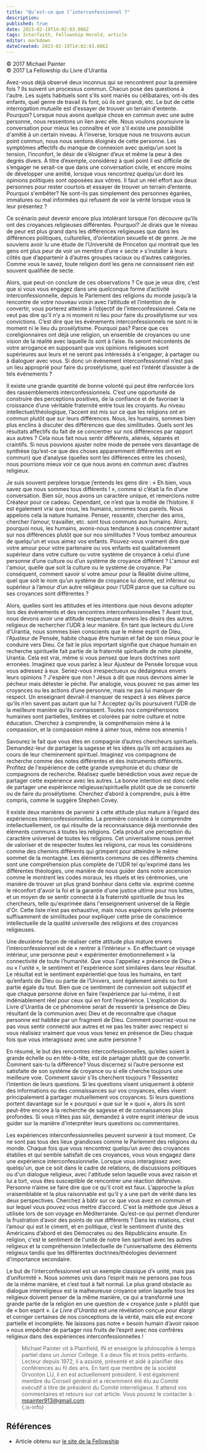 ```yaml
---
title: "Qu’est-ce que l’interconfessionnel ?"
description: 
published: true
date: 2023-02-19T14:02:03.086Z
tags: Interfaith, Fellowship Herald, article
editor: markdown
dateCreated: 2023-02-19T14:02:03.086Z
---
```


<p class="v-card v-sheet theme--light grey lighten-3 px-2">© 2017 Michael Painter<br>© 2017 La Fellowship du Livre d'Urantia</p>


Avez-vous déjà observé deux inconnus qui se rencontrent pour la première fois ? Ils suivent un processus commun. Chacun pose des questions à l'autre. Les sujets habituels sont s'ils sont mariés ou célibataires, ont-ils des enfants, quel genre de travail ils font, où ils ont grandi, etc. Le but de cette interrogation mutuelle est d'essayer de trouver un terrain d'entente. Pourquoi? Lorsque nous avons quelque chose en commun avec une autre personne, nous ressentons un lien avec elle. Nous voulons poursuivre la conversation pour mieux les connaître et voir s'il existe une possibilité d'amitié à un certain niveau. À l’inverse, lorsque nous ne trouvons aucun point commun, nous nous sentons éloignés de cette personne. Les symptômes affectifs du manque de connexion avec quelqu’un sont la tension, l’inconfort, le désir de s’éloigner d’eux et même la peur à des degrés divers. À titre d’exemple, considérez à quel point il est difficile de s’engager ne serait-ce que dans une conversation civile, et encore moins de développer une amitié, lorsque vous rencontrez quelqu’un dont les opinions politiques sont opposées aux vôtres. Il faut un réel effort aux deux personnes pour rester courtois et essayer de trouver un terrain d’entente. Pourquoi s'embêter? Ne sont-ils pas simplement des personnes égarées, immatures ou mal informées qui refusent de voir la vérité lorsque vous la leur présentez ? 

Ce scénario peut devenir encore plus intolérant lorsque l’on découvre qu’ils ont des croyances religieuses différentes. Pourquoi? Je dirais que le niveau de peur est plus grand dans les différences religieuses que dans les différences politiques, culturelles, d’orientation sexuelle et de genre. Je me souviens avoir lu une étude de l’Université de Princeton qui montrait que les gens ont plus peur de voir un membre d’une « secte » s’installer à leurs côtés que d’appartenir à d’autres groupes raciaux ou d’autres catégories. Comme vous le savez, toute religion dont les gens ne connaissent rien est souvent qualifiée de secte. 

Alors, que peut-on conclure de ces observations ? Ce que je veux dire, c’est que si vous vous engagez dans une quelconque forme d’activité interconfessionnelle, depuis le Parlement des religions du monde jusqu’à la rencontre de votre nouveau voisin avec l’attitude et l’intention de le convertir, vous porterez atteinte à l’objectif de l’interconfessionnel. Cela ne veut pas dire qu’il n’y a ni moment ni lieu pour faire du prosélytisme sur vos convictions. C’est dire que les événements interconfessionnels ne sont ni le moment ni le lieu du prosélytisme. Pourquoi pas? Parce que ces coreligionnaires ont déjà une religion, un ensemble de croyances ou une vision de la réalité avec laquelle ils sont à l’aise. Ils seront mécontents de votre arrogance en supposant que vos opinions religieuses sont supérieures aux leurs et ne seront pas intéressés à s'engager, à partager ou à dialoguer avec vous. Si donc un événement interconfessionnel n’est pas un lieu approprié pour faire du prosélytisme, quel est l’intérêt d’assister à de tels événements ? 

Il existe une grande quantité de bonne volonté qui peut être renforcée lors des rassemblements interconfessionnels. C’est une opportunité de construire des perceptions positives, de la confiance et de favoriser la croissance d’une véritable fraternité entre tous les croyants. Au niveau intellectuel/théologique, l’accent est mis sur ce que les religions ont en commun plutôt que sur leurs différences. Nous, les humains, sommes bien plus enclins à discuter des différences que des similitudes. Quels sont les résultats affectifs du fait de se concentrer sur nos différences par rapport aux autres ? Cela nous fait nous sentir différents, aliénés, séparés et craintifs. Si nous pouvions ajuster notre mode de pensée vers davantage de synthèse (qu’est-ce que des choses apparemment différentes ont en commun) que d’analyse (quelles sont les différences entre les choses), nous pourrions mieux voir ce que nous avons en commun avec d’autres religieux. 

Je suis souvent perplexe lorsque j’entends les gens dire : « Eh bien, vous savez que nous sommes tous différents ! », comme si c’était la fin d’une conversation. Bien sûr, nous avons un caractère unique, et remercions notre Créateur pour ce cadeau. Cependant, ce n’est que la moitié de l’histoire. Il est également vrai que nous, les humains, sommes tous pareils. Nous appelons cela la nature humaine. Penser, ressentir, chercher des amis, chercher l’amour, travailler, etc. sont tous communs aux humains. Alors, pourquoi nous, les humains, avons-nous tendance à nous concentrer autant sur nos différences plutôt que sur nos similitudes ? Vous tombez amoureux de quelqu'un et vous aimez vos enfants. Pouvez-vous vraiment dire que votre amour pour votre partenaire ou vos enfants est qualitativement supérieur dans votre culture ou votre système de croyance à celui d’une personne d’une culture ou d’un système de croyance différent ? L'amour est l'amour, quelle que soit la culture ou le système de croyance. Par conséquent, comment savoir si votre amour pour la Réalité divine ultime, quel que soit le nom qu’un système de croyance lui donne, est inférieur ou supérieur à l’amour d’un autre religieux pour l’UDR parce que sa culture ou ses croyances sont différentes ? 

Alors, quelles sont les attitudes et les intentions que nous devons adopter lors des événements et des rencontres interconfessionnelles ? Avant tout, nous devons avoir une attitude respectueuse envers les désirs des autres religieux de rechercher l’UDR à leur manière. En tant que lecteurs du Livre d'Urantia, nous sommes bien conscients que le même esprit de Dieu, l'Ajusteur de Pensée, habite chaque être humain et fait de son mieux pour le conduire vers Dieu. Ce fait le plus important signifie que chaque humain en recherche spirituelle fait partie de la fraternité spirituelle de notre planète, Urantia. Cela est vrai, même si vous pensez que leurs doctrines sont erronées. Imaginez que vous parlez à leur Ajusteur de Pensée lorsque vous vous adressez à eux. Seriez-vous irrespectueux ou dédaigneux envers leurs opinions ? J'espère que non ! Jésus a dit que nous devrions aimer le pécheur mais détester le péché. Par analogie, vous pouvez ne pas aimer les croyances ou les actions d’une personne, mais ne pas lui manquer de respect. Un enseignant devrait-il manquer de respect à ses élèves parce qu’ils n’en savent pas autant que lui ? Acceptez qu’ils poursuivent l’UDR de la meilleure manière qu’ils connaissent. Toutes nos compréhensions humaines sont partielles, limitées et colorées par notre culture et notre éducation. Cherchez à comprendre, la compréhension mène à la compassion, et la compassion mène à aimer tous, même nos ennemis ! 

Savourez le fait que vous êtes en compagnie d’autres chercheurs spirituels. Demandez-leur de partager la sagesse et les idées qu’ils ont acquises au cours de leur cheminement spirituel. Imaginez vos compagnons de recherche comme des notes différentes et des instruments différents. Profitez de l'expérience de cette grande symphonie et du chœur de compagnons de recherche. Réalisez quelle bénédiction vous avez reçue de partager cette expérience avec les autres. La bonne intention est donc celle de partager une expérience religieuse/spirituelle plutôt que de se convertir ou de faire du prosélytisme. Cherchez d’abord à comprendre, puis à être compris, comme le suggère Stephen Covey. 

Il existe deux manières de parvenir à cette attitude plus mature à l’égard des expériences interconfessionnelles. La première consiste à le comprendre intellectuellement, ce qui résulte de la reconnaissance déjà mentionnée des éléments communs à toutes les religions. Cela produit une perception du caractère universel de toutes les religions. Cet universalisme nous permet de valoriser et de respecter toutes les religions, car nous les considérons comme des chemins différents qui grimpent pour atteindre le même sommet de la montagne. Les éléments communs de ces différents chemins sont une compréhension plus complète de l'UDR tel qu'exprimé dans les différentes théologies, une manière de nous guider dans notre ascension comme le montrent les codes moraux, les rituels et les cérémonies, une manière de trouver un plus grand bonheur dans cette vie. exprimé comme le réconfort d'avoir la foi et la garantie d'une justice ultime pour nos luttes, et un moyen de se sentir connecté à la fraternité spirituelle de tous les chercheurs, telle qu'exprimée dans l'enseignement universel de la Règle d'Or. Cette liste n’est pas exhaustive, mais nous espérons qu’elle présente suffisamment de similitudes pour expliquer cette prise de conscience intellectuelle de la qualité universelle des religions et des croyances religieuses. 

Une deuxième façon de réaliser cette attitude plus mature envers l’interconfessionnel est de « rentrer à l’intérieur ». En effectuant ce voyage intérieur, une personne peut « expérimenter émotionnellement » la connectivité de toute l’humanité. Que vous l'appeliez « présence de Dieu » ou « l'unité », le sentiment et l'expérience sont similaires dans leur résultat. Le résultat est le sentiment expérientiel que tous les humains, en tant qu’enfants de Dieu ou partie de l’Univers, sont également aimés ou font partie égale du tout. Bien que ce sentiment de connexion soit subjectif et que chaque personne doive en faire l’expérience par lui-même, il est indéniablement réel pour ceux qui en font l’expérience. L'explication du Livre d'Urantia de ce phénomène serait de ressentir la présence de Dieu résultant de la communion avec Dieu et de reconnaître que chaque personne est habitée par un fragment de Dieu. Comment pourriez-vous ne pas vous sentir connecté aux autres et ne pas les traiter avec respect si vous réalisiez vraiment que vous vous tenez en présence de Dieu chaque fois que vous interagissez avec une autre personne ? 

En résumé, le but des rencontres interconfessionnelles, qu’elles soient à grande échelle ou en tête-à-tête, est de partager plutôt que de convertir. Comment sais-tu la différence? Vous discernez si l’autre personne est satisfaite de son système de croyance ou si elle cherche toujours une meilleure voie. Comment savoir s’ils cherchent toujours ? Ressentez l’intention de leurs questions. Si les questions visent uniquement à obtenir des informations ou des connaissances sur vos croyances, elles visent principalement à partager mutuellement vos croyances. Si leurs questions portent davantage sur le « pourquoi » que sur le « quoi », alors ils sont peut-être encore à la recherche de sagesse et de connaissances plus profondes. Si vous n’êtes pas sûr, demandez à votre esprit intérieur de vous guider sur la manière d’interpréter leurs questions ou commentaires. 

Les expériences interconfessionnelles peuvent survenir à tout moment. Ce ne sont pas tous des lieux grandioses comme le Parlement des religions du monde. Chaque fois que vous rencontrez quelqu’un avec des croyances établies et qui semble satisfait de ces croyances, vous vous engagez dans une expérience interconfessionnelle. Lorsque vous interagissez avec quelqu'un, que ce soit dans le cadre de relations, de discussions politiques ou d'un dialogue religieux, avec l'attitude selon laquelle vous avez raison et lui a tort, vous êtes susceptible de rencontrer une réaction défensive. Personne n’aime se faire dire que ce qu’il croit est faux. L’approche la plus vraisemblable et la plus raisonnable est qu’il y a une part de vérité dans les deux perspectives. Cherchez à bâtir sur ce que vous avez en commun et sur lequel vous pouvez vous mettre d’accord. C'est la méthode que Jésus a utilisée lors de son voyage en Méditerranée. Qu’est-ce qui permet d’endurer la frustration d’avoir des points de vue différents ? Dans les relations, c’est l’amour qui est le ciment, et en politique, c’est le sentiment d’unité des Américains d’abord et des Démocrates ou des Républicains ensuite. En religion, c'est le sentiment de l'unité de notre lien spirituel avec les autres religieux et la compréhension intellectuelle de l'universalisme des éléments religieux tandis que les différentes doctrines/théologies deviennent d'importance secondaire. 

Le but de l’interconfessionnel est un exemple classique d’« unité, mais pas d’uniformité ». Nous sommes unis dans l’esprit mais ne pensons pas tous de la même manière, et c’est tout à fait normal. Le plus grand obstacle au dialogue interreligieux est la malheureuse croyance selon laquelle tous les religieux doivent penser de la même manière, ce qui a transformé une grande partie de la religion en une question de « croyance juste » plutôt que de « bon esprit ». _Le Livre d'Urantia_ est une révélation conçue pour élargir et corriger certaines de nos conceptions de la vérité, mais elle est encore partielle et incomplète. Ne laissons pas notre « besoin humain d’avoir raison » nous empêcher de partager nos fruits de l’esprit avec nos confrères religieux dans des expériences interconfessionnelles !   

> Michael Painter vit à Plainfield, IN et enseigne la philosophie à temps partiel dans un Junior College. Il a deux fils et trois petits-enfants. Lecteur depuis 1972, il a assisté, présenté et aidé à planifier des conférences au fil des ans. En tant que membre de la société Orvonton LU, il en est actuellement président. Il est également membre du Conseil général et a récemment été élu au Comité exécutif à titre de président du Comité interreligieux. Il attend vos commentaires et retours sur cet article. Vous pouvez le contacter à : mpainter913@gmail.com.  
{.is-info}

## Références

- Article obtenu sur [le site de la Fellowship](https://urantia-book.org/archive/newsletters/herald/)

